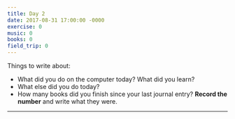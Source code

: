 ```yaml
---
title: Day 2
date: 2017-08-31 17:00:00 -0000
exercise: 0
music: 0
books: 0
field_trip: 0
---
```

Things to write about:

* What did you do on the computer today? What did you learn?
* What else did you do today?
* How many books did you finish since your last journal entry? **Record the number** and write what they were.

***

